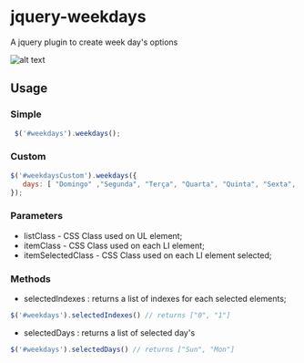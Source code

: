 # jquery-weekdays
A jquery plugin to create week day's options

![alt text](https://screenshotscdn.firefoxusercontent.com/images/a4c9b11d-57f4-4420-9080-751fdd72a8b3.png)

## Usage

### Simple
```javascript
 $('#weekdays').weekdays();
```
### Custom
```javascript
$('#weekdaysCustom').weekdays({
   days: [ "Domingo" ,"Segunda", "Terça", "Quarta", "Quinta", "Sexta", "Sábado"] 
});
```
### Parameters
  * listClass  - CSS Class used on UL element;
  * itemClass  - CSS Class used on each LI element;
  * itemSelectedClass - CSS Class used on each LI element selected;
 
### Methods
  * selectedIndexes : returns a list of indexes for each selected elements;

```javascript
$('#weekdays').selectedIndexes() // returns ["0", "1"] 
```
  * selectedDays : returns a list of selected day's 

```javascript
$('#weekdays').selectedDays() // returns ["Sun", "Mon"]
```
